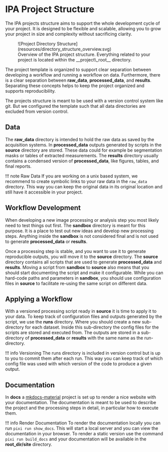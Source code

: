 # IPA Project Structure
The IPA projects structure aims to support the whole development cycle of your project. It is designed to be flexible and scalable, allowing you to grow your project in size and complexity without sacrificing clarity.

<figure markdown="span">
    ![Project Directory Structure](resources/directory_structure_overview.svg)
    <figcaption>Overview of the IPA project structure. Everything related to your project is located within the __project\_root__ directory.</figcaption>
</figure>

The project template is organized to support clear separation between developing a workflow and running a workflow on data. Furthermore, there is a clear separation between __raw\_data__, __processed\_data__, and __results__. Separating these concepts helps to keep the project organized and supports reproducibility.

The projects structure is meant to be used with a version control system like git. But we configured the template such that all data directories are excluded from version control.

## Data
The __raw\_data__ directory is intended to hold the raw data as saved by the acquisition systems. In __processed\_data__ outputs generated by scripts in the __source__ directory are stored. These data could for example be segmentation masks or tables of extracted measurements. The __results__ directory usually contains a condensed version of __processed\_data__, like figures, tables, and final reports.

!!! note Raw Data
    If you are working on a unix based system, we recommend to create symbolic links to your raw data in the `raw_data` directory. This way you can keep the original data in its original location and still have it accessible in your project.

## Workflow Development
When developing a new image processing or analysis step you most likely need to test things out first. The __sandbox__ directory is meant for this purpose. It is a place to test out new ideas and develop new processing steps. Anything inside the __sandbox__ is not considered final and is not used to generate __processed\_data__ or __results__.

Once a processing step is stable, and you want to use it to generate reproducible outputs, you will move it to the __source__ directory. The __source__ directory contains all scripts that are used to generate __processed\_data__ and __results__. Moving a script from __sandbox__ to __source__ also means that you should start documenting the script and make it configurable. While you can hard-code paths and parameters in __sandbox__, you should use configuration files in __source__ to facilitate re-using the same script on different data.

## Applying a Workflow
With a versioned processing script ready in __source__ it is time to apply it to your data. To keep track of configuration files and outputs generated by the script, we use the __runs__ directory. Where you should create a new sub-directory for each dataset. Inside this sub-directory the config files for the scripts are stored and executed from. The outputs are stored in a sub-directory of __processed\_data__ or __results__ with the same name as the run-directory.

!!! info Versioning
    The runs directory is included in version control but is up to you to commit them after each run. This way you can keep track of which config file was used with which version of the code to produce a given output.

## Documentation
In __docs__ a [mkdocs-material](https://squidfunk.github.io/mkdocs-material/reference/) project is set up to render a nice website with your documentation. The documentation is meant to be used to describe the project and the processing steps in detail, in particular how to execute them.

!!! info Render Documentation
    To render the documentation locally you can run `pixi run show_docs`. This will start a local server and you can view the documentation in your browser. To render a static version use the command `pixi run build_docs` and your documentation will be available in the __root\_dir/site__ directory.
